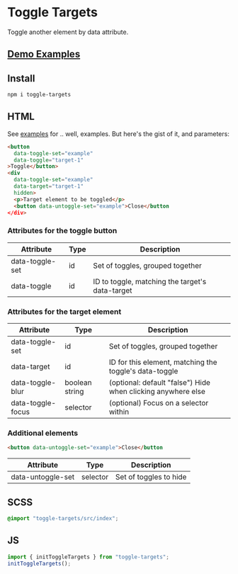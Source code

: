 # Toggle Targets

Toggle another element by data attribute.

## [Demo Examples](https://entozoon.github.io/toggle-targets)

## Install

```bash
npm i toggle-targets
```

## HTML

See [examples](https://entozoon.github.io/toggle-targets) for .. well, examples. But here's the gist of it, and parameters:

```html
<button
  data-toggle-set="example"
  data-toggle="target-1"
>Toggle</button>
<div
  data-toggle-set="example"
  data-target="target-1"
  hidden>
  <p>Target element to be toggled</p>
  <button data-untoggle-set="example">Close</button
</div>
```

### Attributes for the toggle button

| Attribute       | Type | Description                                     |
| --------------- | ---- | ----------------------------------------------- |
| data-toggle-set | id   | Set of toggles, grouped together                |
| data-toggle     | id   | ID to toggle, matching the target's data-target |

### Attributes for the target element

| Attribute         | Type           | Description                                                  |
| ----------------- | -------------- | ------------------------------------------------------------ |
| data-toggle-set   | id             | Set of toggles, grouped together                             |
| data-target       | id             | ID for this element, matching the toggle's data-toggle       |
| data-toggle-blur  | boolean string | (optional: default "false") Hide when clicking anywhere else |
| data-toggle-focus | selector       | (optional) Focus on a selector within                        |

### Additional elements

```html
<button data-untoggle-set="example">Close</button
```

| Attribute         | Type     | Description            |
| ----------------- | -------- | ---------------------- |
| data-untoggle-set | selector | Set of toggles to hide |

## SCSS

```scss
@import "toggle-targets/src/index";
```

## JS

```js
import { initToggleTargets } from "toggle-targets";
initToggleTargets();
```
